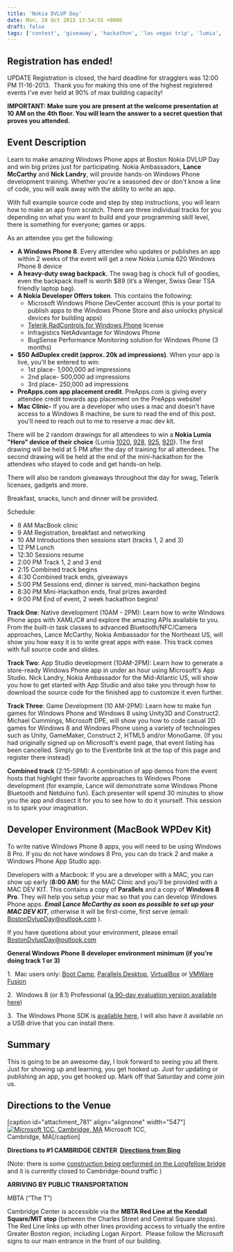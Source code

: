 ```yaml
---
title: 'Nokia DVLUP Day'
date: Mon, 28 Oct 2013 13:54:55 +0000
draft: false
tags: ['contest', 'giveaway', 'hackathon', 'las vegas trip', 'lumia', 'nokia developer', 'Nokia official', 'portathon', 'resources', 'training', 'windows phone', 'wodev', 'wpdev']
---
```


Registration has ended!
-----------------------

UPDATE Registration is closed, the hard deadline for stragglers was 12:00 PM 11-16-2013.  Thank you for making this one of the highest registered events I've ever held at 90% of max building capacity!

**IMPORTANT: Make sure you are present at the welcome presentation at 10 AM on the 4th floor. You will learn the answer to a secret question that proves you attended.**

Event Description
-----------------

Learn to make amazing Windows Phone apps at Boston Nokia DVLUP Day and win big prizes just for participating. Nokia Ambassadors, **Lance McCarthy** and **Nick Landry**, will provide hands-on Windows Phone development training. Whether you're a seasoned dev or don't know a line of code, you will walk away with the ability to write an app.

With full example source code and step by step instructions, you will learn how to make an app from scratch. There are three individual tracks for you depending on what you want to build and your programming skill level, there is something for everyone; games or apps.

As an attendee you get the following:

*   **A Windows Phone 8**. Every attendee who updates or publishes an app within 2 weeks of the event will get a new Nokia Lumia 620 Windows Phone 8 device
*   **A heavy-duty swag backpack.** The swag bag is chock full of goodies, even the backpack itself is worth $89 (it’s a Wenger, Swiss Gear TSA friendly laptop bag).
*   **A Nokia Developer Offers token**. This contains the following:
    *   Microsoft Windows Phone DevCenter account (this is your portal to publish apps to the Windows Phone Store and also unlocks physical devices for building apps)
    *   [Telerik RadControls for Windows Phone](http://www.telerik.com/products/windows-phone.aspx) license
    *   Infragistics NetAdvantage for Windows Phone
    *   BugSense Performance Monitoring solution for Windows Phone (3 months)
*   **$50 AdDuplex credit (approx. 20k ad impressions)**. When your app is live, you'll be entered to win:
    *   1st place- 1,000,000 ad impressions
    *   2nd place- 500,000 ad impressions
    *   3rd place- 250,000 ad impressions
*   **PreApps.com app placement credit**. PreApps.com is giving every attendee credit towards app placement on the PreApps website!
*   **Mac Clinic-** If you are a developer who uses a mac and doesn't have access to a Windows 8 machine, be sure to read the end of this post. you'll need to reach out to me to reserve a mac dev kit.

There will be 2 random drawings for all attendees to win a **Nokia Lumia "Hero" device of their choice** (Lumia [1020](http://www.nokia.com/global/products/phone/lumia1020), [928](http://www.nokia.com/us-en/phones/phone/lumia928/), [925](http://www.nokia.com/global/products/phone/lumia925/), [920](http://www.nokia.com/global/products/phone/lumia920/)). The first drawing will be held at 5 PM after the day of training for all attendees. The second drawing will be held at the end of the mini-hackathon for the attendees who stayed to code and get hands-on help.

There will also be random giveaways throughout the day for swag, Telerik licenses, gadgets and more.

Breakfast, snacks, lunch and dinner will be provided.

Schedule:

*   8 AM MacBook clinic
*   9 AM Registration, breakfast and networking
*   10 AM Introductions then sessions start (tracks 1, 2 and 3)
*   12 PM Lunch
*   12:30 Sessions resume
*   2:00 PM Track 1, 2 and 3 end
*   2:15 Combined track begins
*   4:30 Combined track ends, giveaways
*   5:00 PM Sessions end, dinner is served, mini-hackathon begins
*   8:30 PM Mini-Hackathon ends, final prizes awarded
*   9:00 PM End of event, 2 week hackathon begins!

**Track One**: Native development (10AM - 2PM): Learn how to write Windows Phone apps with XAML/C# and explore the amazing APIs available to you. From the built-in task classes to advanced Bluetooth/NFC/Camera approaches, Lance McCarthy, Nokia Ambassador for the Northeast US, will show you how easy it is to write great apps with ease. This track comes with full source code and slides.

**Track Two**: App Studio development (10AM-2PM): Learn how to generate a store-ready Windows Phone app in under an hour using Microsoft's App Studio. Nick Landry, Nokia Ambassador for the Mid-Atlantic US, will show you how to get started with App Studio and also take you through how to download the source code for the finished app to customize it even further.

**Track Three**: Game Development (10 AM-2PM): Learn how to make fun games for Windows Phone and Windows 8 using Unity3D and Construct2. Michael Cummings, Microsoft DPE, will show you how to code casual 2D games for Windows 8 and Windows Phone using a variety of technologies such as Unity, GameMaker, Construct 2, HTML5 and/or MonoGame. (If you had originally signed up on Microsoft's event page, that event listing has been cancelled. Simply go to the Eventbrite link at the top of this page and register there instead)

**Combined track** (2:15-5PM): A combination of app demos from the event hosts that highlight their favorite approaches to Windows Phone development (for example, Lance will demonstrate some Windows Phone Bluetooth and Netduino fun). Each presenter will spend 30 minutes to show you the app and dissect it for you to see how to do it yourself. This session is to spark your imagination.

Developer Environment (MacBook WPDev Kit)
-----------------------------------------

To write native Windows Phone 8 apps, you will need to be using Windows 8 Pro. If you do not have windows 8 Pro, you can do track 2 and make a Windows Phone App Studio app.

Developers with a Macbook: If you are a developer with a MAC, you can show up early (**8:00 AM**) for the MAC Clinic and you'll be provided with a MAC DEV KIT. This contains a copy of **Parallels** and a copy of **Windows 8 Pro**. They will help you setup your mac so that you can develop Windows Phone apps. _**Email Lance McCarthy as soon as possible to set up your MAC DEV KIT**,_ otherwise it will be first-come, first serve (email: [BostonDvlupDay@outlook.com](mailto:BostonDvlupDay@outlook.com) ).

If you have questions about your environment, please email [BostonDvlupDay@outlook.com](mailto:BostonDvlupDay@outlook.com)

**General Windows Phone 8 developer environment minimum (if you're doing track 1 or 3)**

1.  Mac users only: [Boot Camp](http://msdn.microsoft.com/en-US/library/windows/apps/jj945423), [Parallels Desktop](http://msdn.microsoft.com/en-US/library/windows/apps/jj945424), [VirtualBox](http://msdn.microsoft.com/en-US/library/windows/apps/jj945425) or [VMWare Fusion](http://msdn.microsoft.com/en-US/library/windows/apps/jj945426)

2.  Windows 8 (or 8.1) Professional ([a 90-day evaluation version available here](http://msdn.microsoft.com/en-US/evalcenter/jj554510.aspx?wt.mc_id=MEC_132_1_4))

3.  The Windows Phone SDK is [available here](http://www.microsoft.com/en-us/download/details.aspx?id=35471), I will also have it available on a USB drive that you can install there.

Summary
-------

This is going to be an awesome day, I look forward to seeing you all there. Just for showing up and learning, you get hooked up. Just for updating or publishing an app, you get hooked up. Mark off that Saturday and come join us.

Directions to the Venue
-----------------------

\[caption id="attachment\_781" align="alignnone" width="547"\][![Microsoft 1CC, Cambridge, MA](http://nokiawpdev.files.wordpress.com/2013/10/1cc_thumb.png?w=547)](http://nokiawpdev.files.wordpress.com/2013/10/1cc_thumb.png) Microsoft 1CC,  
Cambridge, MA\[/caption\]

**Directions to #1 CAMBRIDGE CENTER  [Directions from Bing](http://www.bing.com/maps/#JnE9LjElMmJDYW1icmlkZ2UlMmJDZW50ZXIlMjUyYyUyYkNhbWJyaWRnZSUyYk1BJTdlc3N0LjAlN2VwZy4xJmJiPTQyLjM2OTY5NTkwNjY4MDYlN2UtNzEuMDYyOTc3NzQzMjU1NiU3ZTQyLjM1MzE0MzAwMzExMjYlN2UtNzEuMDk3Njk2MjU2NzQ0NA==)**

(Note: there is some [construction being performed on the Longfellow bridge](http://www.massdot.state.ma.us/charlesriverbridges/TrafficInformation.aspx) and it is currently closed to Cambridge-bound traffic )

**ARRIVING BY PUBLIC TRANSPORTATION**

MBTA (“The T”)

Cambridge Center is accessible via the **MBTA Red Line at the Kendall Square/MIT stop** (between the Charles Street and Central Square stops). The Red Line links up with other lines providing access to virtually the entire Greater Boston region, including Logan Airport.  Please follow the Microsoft signs to our main entrance in the front of our building.